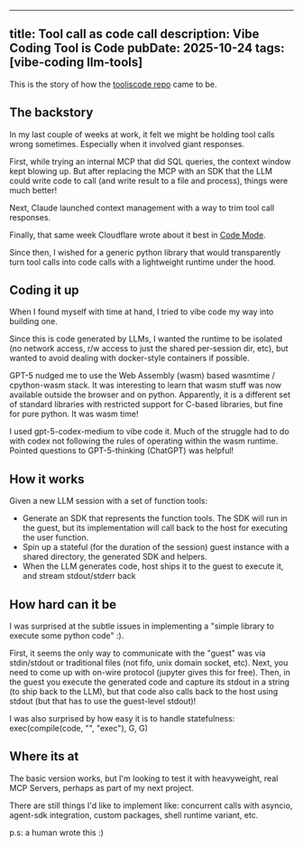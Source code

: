 
---
title: Tool call as code call
description: Vibe Coding Tool is Code
pubDate: 2025-10-24
tags: [vibe-coding llm-tools]
---

This is the story of how the [tooliscode repo](https://github.com/pradh/tooliscode) came to be.

## The backstory

In my last couple of weeks at work, it felt we might be holding tool calls wrong sometimes.  Especially when it involved giant responses.

First, while trying an internal MCP that did SQL queries, the context window kept blowing up.  But after replacing the MCP with an SDK that the LLM could write code to call (and write result to a file and process), things were much better!

Next, Claude launched context management with a way to trim tool call responses.

Finally, that same week Cloudflare wrote about it best in [Code Mode](https://blog.cloudflare.com/code-mode/).

Since then, I wished for a generic python library that would transparently turn tool calls into code calls with a lightweight runtime under the hood.

## Coding it up

When I found myself with time at hand, I tried to vibe code my way into building one.

Since this is code generated by LLMs, I wanted the runtime to be isolated (no network access, r/w access to just the shared per-session dir, etc), but wanted to avoid dealing with docker-style containers if possible.

GPT-5 nudged me to use the Web Assembly (wasm) based wasmtime / cpython-wasm stack.  It was interesting to learn that wasm stuff was now available outside the browser and on python.  Apparently, it is a different set of standard libraries with restricted support for C-based libraries, but fine for pure python.  It was wasm time!

I used gpt-5-codex-medium to vibe code it.  Much of the struggle had to do with codex not following the rules of operating within the wasm runtime.  Pointed questions to GPT-5-thinking (ChatGPT) was helpful!

## How it works

Given a new LLM session with a set of function tools:

*  Generate an SDK that represents the function tools.  The SDK will run in the guest, but its implementation will call back to the host for executing the user function.
*  Spin up a stateful (for the duration of the session) guest instance with a shared directory, the generated SDK and helpers.
*  When the LLM generates code, host ships it to the guest to execute it, and stream stdout/stderr back

## How hard can it be

I was surprised at the subtle issues in implementing a "simple library to execute some python code" :).

First, it seems the only way to communicate with the "guest" was via stdin/stdout or traditional files (not fifo, unix domain socket, etc).  Next, you need to come up with on-wire protocol (jupyter gives this for free).  Then, in the guest you execute the generated code and capture its stdout in a string (to ship back to the LLM), but that code also calls back to the host using stdout (but that has to use the guest-level stdout)!

I was also surprised by how easy it is to handle statefulness:  exec(compile(code, "<cell>", "exec"), G, G)

## Where its at

The basic version works, but I'm looking to test it with heavyweight, real MCP Servers, perhaps as part of my next project.

There are still things I'd like to implement like: concurrent calls with asyncio, agent-sdk integration, custom packages, shell runtime variant, etc.


p.s: a human wrote this :)